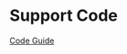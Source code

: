 # Support Code

[Code Guide](https://github.com/navinreddy20/spring6yt/blob/main/Part38-Spring%20Security%206%20Validating%20JWT%20Token/src/main/java/com/telusko/part29springsecex/service/JWTService.java)
